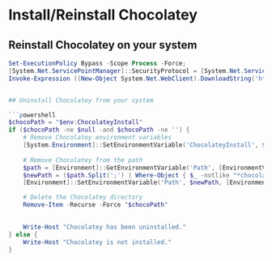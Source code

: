 # Install/Reinstall Chocolatey
## Reinstall Chocolatey on your system

```powershell
Set-ExecutionPolicy Bypass -Scope Process -Force;
[System.Net.ServicePointManager]::SecurityProtocol = [System.Net.ServicePointManager]::SecurityProtocol -bor 3072;
Invoke-Expression ((New-Object System.Net.WebClient).DownloadString('https://chocolatey.org/install.ps1'))


## Uninstall Chocolatey from your system

```powershell
$chocoPath = "$env:ChocolateyInstall"
if ($chocoPath -ne $null -and $chocoPath -ne '') {
    # Remove Chocolatey environment variables
    [System.Environment]::SetEnvironmentVariable('ChocolateyInstall', $null, [System.EnvironmentVariableTarget]::Machine)
    
    # Remove Chocolatey from the path
    $path = [Environment]::GetEnvironmentVariable('Path', [EnvironmentVariableTarget]::Machine)
    $newPath = ($path.Split(';') | Where-Object { $_ -notlike "*chocolatey*" }) -join ';'
    [Environment]::SetEnvironmentVariable('Path', $newPath, [EnvironmentVariableTarget]::Machine)

    # Delete the Chocolatey directory
    Remove-Item -Recurse -Force "$chocoPath"

    
    Write-Host "Chocolatey has been uninstalled."
} else {
    Write-Host "Chocolatey is not installed."
}

